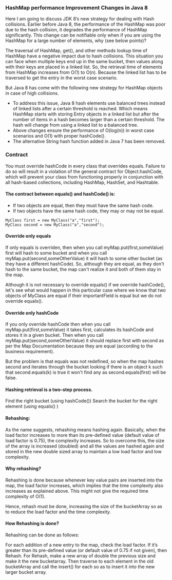 ### HashMap performance Improvement Changes in Java 8
Here I am going to discuss JDK 8’s new strategy for dealing with Hash collisions. Earlier before Java 8, the performance of the HashMap was poor due to the hash collision, it degrades the performance of HashMap significantly. This change can be notifiable only when if you are using the HashMap for a large number of elements, why (see below points)?

The traversal of HashMap, get(), and other methods lookup time of HashMap have a negative impact due to hash collisions. This situation you can face when multiple keys end up in the same bucket, then values along with their keys are placed in a linked list. So, the retrieval time of elements from HashMap increases from O(1) to O(n). Because the linked list has to be traversed to get the entry in the worst case scenario.

But Java 8 has come with the following new strategy for HashMap objects in case of high collisions.

* To address this issue, Java 8 hash elements use balanced trees instead of linked lists after a certain threshold is reached. Which means HashMap starts with storing Entry objects in a linked list but after the number of items in a hash becomes larger than a certain threshold. The hash will change from using a linked list to a balanced tree.
* Above changes ensure the performance of O(log(n)) in worst case scenarios and O(1) with proper hashCode().
* The alternative String hash function added in Java 7 has been removed.

### Contract
You must override hashCode in every class that overrides equals. Failure to do so will result in a violation of the general
contract for Object.hashCode, which will prevent your class from functioning properly in conjunction with all hash-based 
collections, including HashMap, HashSet, and Hashtable.

#### The contract between equals() and hashCode() is:

* If two objects are equal, then they must have the same hash code.
* If two objects have the same hash code, they may or may not be equal.

```
MyClass first = new MyClass("a","first");
MyClass second = new MyClass("a","second");
```

#### Override only equals
If only equals is overriden, then when you call myMap.put(first,someValue) first will hash to some bucket and when you call
myMap.put(second,someOtherValue) it will hash to some other bucket (as they have a different hashCode). So, although they 
are equal, as they don't hash to the same bucket, the map can't realize it and both of them stay in the map.

Although it is not necessary to override equals() if we override hashCode(), let's see what would happen in this particular 
case where we know that two objects of MyClass are equal if their importantField is equal but we do not override equals().

#### Override only hashCode
If you only override hashCode then when you call myMap.put(first,someValue) it takes first, calculates its hashCode and 
stores it in a given bucket. Then when you call myMap.put(second,someOtherValue) it should replace first with second as 
per the Map Documentation because they are equal (according to the business requirement).

But the problem is that equals was not redefined, so when the map hashes second and iterates through the bucket looking 
if there is an object k such that second.equals(k) is true it won't find any as second.equals(first) will be false.

#### Hashing retrieval is a two-step process.
Find the right bucket (using hashCode())
Search the bucket for the right element (using equals() )

#### Rehashing:
As the name suggests, rehashing means hashing again. Basically, when the load factor increases to more than its pre-defined value (default value of load factor is 0.75), the complexity increases. So to overcome this, the size of the array is increased (doubled) and all the values are hashed again and stored in the new double sized array to maintain a low load factor and low complexity.

#### Why rehashing?
Rehashing is done because whenever key value pairs are inserted into the map, the load factor increases, which implies that the time complexity also increases as explained above. This might not give the required time complexity of O(1).

Hence, rehash must be done, increasing the size of the bucketArray so as to reduce the load factor and the time complexity.

#### How Rehashing is done?
Rehashing can be done as follows:

For each addition of a new entry to the map, check the load factor.
If it’s greater than its pre-defined value (or default value of 0.75 if not given), then Rehash.
For Rehash, make a new array of double the previous size and make it the new bucketarray.
Then traverse to each element in the old bucketArray and call the insert() for each so as to insert it into the new larger bucket array.
